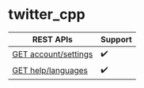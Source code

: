 # twitter_cpp

REST APIs | Support
------------ | -------------
[GET account/settings](https://dev.twitter.com/rest/reference/get/account/settings) | :heavy_check_mark:
[GET help/languages](https://dev.twitter.com/rest/reference/get/help/languages) | :heavy_check_mark:

